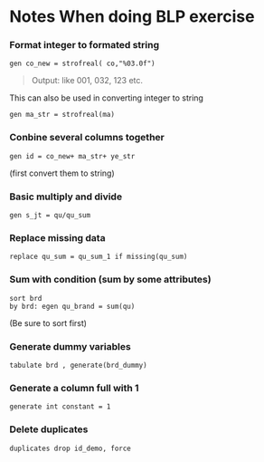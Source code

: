 # Notes When doing BLP exercise
### Format integer to formated string
```
gen co_new = strofreal( co,"%03.0f")
```
> Output: like 001, 032, 123 etc.

This can also be used in converting integer to string
```
gen ma_str = strofreal(ma)
```
### Conbine several columns together
```
gen id = co_new+ ma_str+ ye_str
```
(first convert them to string)
### Basic multiply and divide
```
gen s_jt = qu/qu_sum
```
### Replace missing data
```
replace qu_sum = qu_sum_1 if missing(qu_sum)
```
### Sum with condition (sum by some attributes)
```
sort brd
by brd: egen qu_brand = sum(qu)
```
(Be sure to sort first)
### Generate dummy variables
```
tabulate brd , generate(brd_dummy)
```
### Generate a column full with 1
```
generate int constant = 1
```
### Delete duplicates
```
duplicates drop id_demo, force
```
